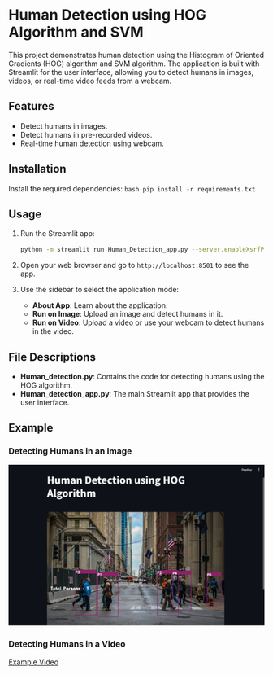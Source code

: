 # Human Detection using HOG Algorithm and SVM 

This project demonstrates human detection using the Histogram of Oriented Gradients (HOG) algorithm and SVM algorithm. The application is built with Streamlit for the user interface, allowing you to detect humans in images, videos, or real-time video feeds from a webcam.


## Features

- Detect humans in images.
- Detect humans in pre-recorded videos.
- Real-time human detection using webcam.


## Installation

Install the required dependencies:
    ```bash
    pip install -r requirements.txt
    ```

## Usage

1. Run the Streamlit app:
    ```bash
    python -m streamlit run Human_Detection_app.py --server.enableXsrfProtection false
    ```

2. Open your web browser and go to `http://localhost:8501` to see the app.

3. Use the sidebar to select the application mode:
    - **About App**: Learn about the application.
    - **Run on Image**: Upload an image and detect humans in it.
    - **Run on Video**: Upload a video or use your webcam to detect humans in the video.


## File Descriptions

- **Human_detection.py**: Contains the code for detecting humans using the HOG algorithm.
- **Human_detection_app.py**: The main Streamlit app that provides the user interface.


## Example

### Detecting Humans in an Image
![Example Image](./Testing/Screenshot%20.png)

### Detecting Humans in a Video
[Example Video](./Testing/video.mp4)